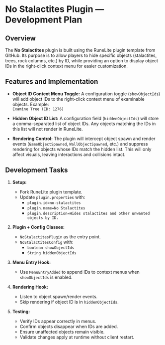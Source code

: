 # No Stalactites Plugin — Development Plan

## Overview
The **No Stalactites** plugin is built using the RuneLite plugin template from GitHub. Its purpose is to allow players to hide specific objects (stalactites, trees, rock columns, etc.) by ID, while providing an option to display object IDs in the right-click context menu for easier customization.

## Features and Implementation
- **Object ID Context Menu Toggle:** A configuration toggle (`showObjectIds`) will add object IDs to the right-click context menu of examinable objects. Example:  
  `Examine Tree (ID: 1276)`

- **Hidden Object ID List:** A configuration field (`hiddenObjectIds`) will store a comma-separated list of object IDs. Any objects matching the IDs in this list will not render in RuneLite.

- **Rendering Control:** The plugin will intercept object spawn and render events (`GameObjectSpawned`, `WallObjectSpawned`, etc.) and suppress rendering for objects whose IDs match the hidden list. This will only affect visuals, leaving interactions and collisions intact.

## Development Tasks
1. **Setup:**  
   - Fork RuneLite plugin template.  
   - Update `plugin.properties` with:  
     - `plugin.id=no-stalactites`  
     - `plugin.name=No Stalactites`  
     - `plugin.description=Hides stalactites and other unwanted objects by ID.`  

2. **Plugin + Config Classes:**  
   - `NoStalactitesPlugin` as the entry point.  
   - `NoStalactitesConfig` with:  
     - `boolean showObjectIds`  
     - `String hiddenObjectIds`  

3. **Menu Entry Hook:**  
   - Use `MenuEntryAdded` to append IDs to context menus when `showObjectIds` is enabled.  

4. **Rendering Hook:**  
   - Listen to object spawn/render events.  
   - Skip rendering if object ID is in `hiddenObjectIds`.  

5. **Testing:**  
   - Verify IDs appear correctly in menus.  
   - Confirm objects disappear when IDs are added.  
   - Ensure unaffected objects remain visible.  
   - Validate changes apply at runtime without client restart.  
